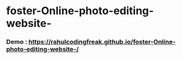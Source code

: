 # foster-Online-photo-editing-website-
### Demo : https://rahulcodingfreak.github.io/foster-Online-photo-editing-website-/
